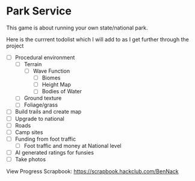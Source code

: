 # Park Service
This game is about running your own state/national park.

Here is the currrent todolist which I will add to as I get further through the project

- [ ]  Procedural environment
    - [ ]  Terrain
        - [ ]  Wave Function
            - [ ]  Biomes
            - [ ]  Height Map
            - [ ]  Bodies of Water
    - [ ]  Ground texture
    - [ ]  Foliage/grass
- [ ]  Build trails and create map
- [ ]  Upgrade to national
- [ ]  Roads
- [ ]  Camp sites
- [ ]  Funding from foot traffic
    - [ ]  Foot traffic and money at National level
- [ ]  AI generated ratings for funsies
- [ ]  Take photos

View Progress Scrapbook: https://scrapbook.hackclub.com/BenNack

